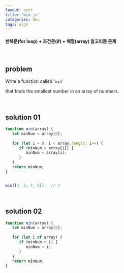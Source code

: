 ```yaml
---
layout: post
title: "min.js"
categories: dev
tags: algo
---
```


#### 반복문(for loop) + 조건문(if) + 배열(array) 알고리즘 문제

<br>

## problem

Write a function called '`min`'

that finds the smallest number in an array of numbers.

<br>

## solution 01

```javascript
function min(array) {
   let minNum = array[0];
   
   for (let i = 0; i < array.length; i++) {
      if (minNum > array[i]) {
         minNum = array[i];
      }
   }
   return minNum;
}


min([3, 2, 7, 5]);	// 2
```

<br>

## solution 02

```javascript
function min(array) {
   let minNum = array[0];
   
   for (let i of array) {
      if (minNum > i) {
         minNum = i;
      }
   }
   return minNum;
}
```

